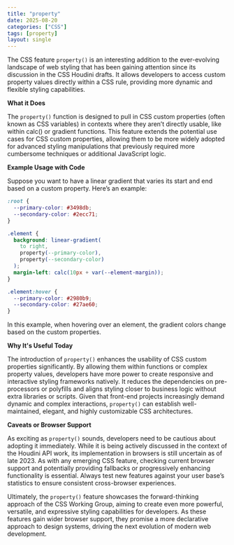 ```yaml
---
title: "property"
date: 2025-08-20
categories: ["CSS"]
tags: [property]
layout: single
---
```


The CSS feature `property()` is an interesting addition to the ever-evolving landscape of web styling that has been gaining attention since its discussion in the CSS Houdini drafts. It allows developers to access custom property values directly within a CSS rule, providing more dynamic and flexible styling capabilities.

**What it Does**

The `property()` function is designed to pull in CSS custom properties (often known as CSS variables) in contexts where they aren’t directly usable, like within calc() or gradient functions. This feature extends the potential use cases for CSS custom properties, allowing them to be more widely adopted for advanced styling manipulations that previously required more cumbersome techniques or additional JavaScript logic.

**Example Usage with Code**

Suppose you want to have a linear gradient that varies its start and end based on a custom property. Here’s an example:

```css
:root {
  --primary-color: #3498db;
  --secondary-color: #2ecc71;
}

.element {
  background: linear-gradient(
    to right,
    property(--primary-color),
    property(--secondary-color)
  );
  margin-left: calc(10px + var(--element-margin));
}

.element:hover {
  --primary-color: #2980b9;
  --secondary-color: #27ae60;
}
```

In this example, when hovering over an element, the gradient colors change based on the custom properties.

**Why It's Useful Today**

The introduction of `property()` enhances the usability of CSS custom properties significantly. By allowing them within functions or complex property values, developers have more power to create responsive and interactive styling frameworks natively. It reduces the dependencies on pre-processors or polyfills and aligns styling closer to business logic without extra libraries or scripts. Given that front-end projects increasingly demand dynamic and complex interactions, `property()` can establish well-maintained, elegant, and highly customizable CSS architectures.

**Caveats or Browser Support**

As exciting as `property()` sounds, developers need to be cautious about adopting it immediately. While it is being actively discussed in the context of the Houdini API work, its implementation in browsers is still uncertain as of late 2023. As with any emerging CSS feature, checking current browser support and potentially providing fallbacks or progressively enhancing functionality is essential. Always test new features against your user base’s statistics to ensure consistent cross-browser experiences.

Ultimately, the `property()` feature showcases the forward-thinking approach of the CSS Working Group, aiming to create even more powerful, versatile, and expressive styling capabilities for developers. As these features gain wider browser support, they promise a more declarative approach to design systems, driving the next evolution of modern web development.
